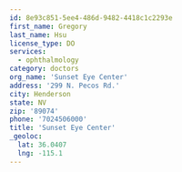 ```yaml
---
id: 8e93c851-5ee4-486d-9482-4418c1c2293e
first_name: Gregory
last_name: Hsu
license_type: DO
services:
  - ophthalmology
category: doctors
org_name: 'Sunset Eye Center'
address: '299 N. Pecos Rd.'
city: Henderson
state: NV
zip: '89074'
phone: '7024506000'
title: 'Sunset Eye Center'
_geoloc:
  lat: 36.0407
  lng: -115.1
---
```

